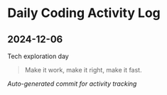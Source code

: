 # Daily Coding Activity Log

## 2024-12-06

Tech exploration day

> Make it work, make it right, make it fast.

*Auto-generated commit for activity tracking*
